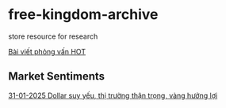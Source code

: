 # free-kingdom-archive
store resource for research

[Bài viết phỏng vấn HOT](docs/phong-van-hot.md)

## Market Sentiments

[31-01-2025 Dollar suy yếu, thị trường thận trọng, vàng hưởng lợi](/docs/market/sentiment-31-01-2025.md)